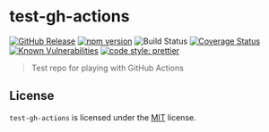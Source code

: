 # test-gh-actions

[![GitHub Release](https://img.shields.io/github/release/Fdawgs/test-gh-actions.svg)](https://github.com/Fdawgs/test-gh-actions/releases/latest/)
[![npm version](https://img.shields.io/npm/v/test-gh-actions)](https://www.npmjs.com/package/test-gh-actions)
![Build Status](https://github.com/Fdawgs/test-gh-actions/workflows/CI/badge.svg?branch=master)
[![Coverage Status](https://coveralls.io/repos/github/Fdawgs/test-gh-actions/badge.svg?branch=master)](https://coveralls.io/github/Fdawgs/test-gh-actions?branch=master)
[![Known Vulnerabilities](https://snyk.io/test/github/Fdawgs/test-gh-actions/badge.svg)](https://snyk.io/test/github/Fdawgs/test-gh-actions)
[![code style: prettier](https://img.shields.io/badge/code_style-prettier-ff69b4.svg?style=flat)](https://github.com/prettier/prettier)

> Test repo for playing with GitHub Actions

## License

`test-gh-actions` is licensed under the [MIT](./LICENSE) license.
